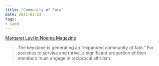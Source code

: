 ```yaml
---
title: "Community of Fate"
date: 2022-03-23
tags:
- seed
---
```


[Margaret Levi in Noema Magazine](https://www.noemamag.com/an-expanded-community-of-fate/)

> The keystone is generating an “expanded community of fate.” For societies to survive and thrive, a significant proportion of their members must engage in reciprocal altruism

